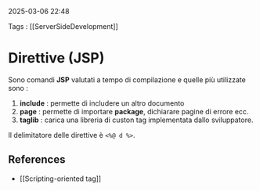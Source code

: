 2025-03-06 22:48

Tags : [[ServerSideDevelopment]]

# Direttive (JSP)

Sono comandi **JSP** valutati a tempo di compilazione e quelle più utilizzate sono :
1. **include**  : permette di includere un altro documento
2. **page** : permette di importare **package**, dichiarare pagine di errore ecc.
3. **taglib** : carica una libreria di custon tag implementata dallo sviluppatore.

Il delimitatore delle direttive è `<%@ d %>`.
## References

- [[Scripting-oriented tag]]